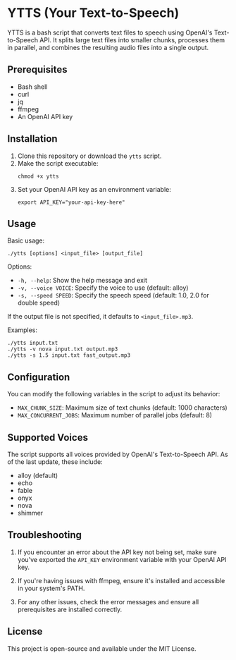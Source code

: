 # YTTS (Your Text-to-Speech)

YTTS is a bash script that converts text files to speech using OpenAI's Text-to-Speech API. It splits large text files into smaller chunks, processes them in parallel, and combines the resulting audio files into a single output.

## Prerequisites

- Bash shell
- curl
- jq
- ffmpeg
- An OpenAI API key

## Installation

1. Clone this repository or download the `ytts` script.
2. Make the script executable:
   ```
   chmod +x ytts
   ```
3. Set your OpenAI API key as an environment variable:
   ```
   export API_KEY="your-api-key-here"
   ```

## Usage

Basic usage:
```
./ytts [options] <input_file> [output_file]
```

Options:
- `-h, --help`: Show the help message and exit
- `-v, --voice VOICE`: Specify the voice to use (default: alloy)
- `-s, --speed SPEED`: Specify the speech speed (default: 1.0, 2.0 for double speed)

If the output file is not specified, it defaults to `<input_file>.mp3`.

Examples:
```
./ytts input.txt
./ytts -v nova input.txt output.mp3
./ytts -s 1.5 input.txt fast_output.mp3
```

## Configuration

You can modify the following variables in the script to adjust its behavior:

- `MAX_CHUNK_SIZE`: Maximum size of text chunks (default: 1000 characters)
- `MAX_CONCURRENT_JOBS`: Maximum number of parallel jobs (default: 8)

## Supported Voices

The script supports all voices provided by OpenAI's Text-to-Speech API. As of the last update, these include:
- alloy (default)
- echo
- fable
- onyx
- nova
- shimmer

## Troubleshooting

1. If you encounter an error about the API key not being set, make sure you've exported the `API_KEY` environment variable with your OpenAI API key.

2. If you're having issues with ffmpeg, ensure it's installed and accessible in your system's PATH.

3. For any other issues, check the error messages and ensure all prerequisites are installed correctly.

## License

This project is open-source and available under the MIT License.
